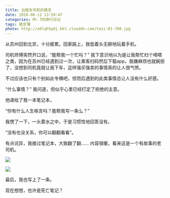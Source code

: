 ```yaml
---
title: 出租车司机的箴言
date: 2018-06-11 13:59:47
categories: Mr.T的旅行日记
tags: 箴言簿
photo: http://o6lqh5p0j.bkt.clouddn.com/taxi-01-700.jpg
---
```

从苏州回到北京，十分疲累。回家路上，我低着头无聊地玩着手机。

<!-- more -->

司机师傅突然开口说，“能帮我一个忙吗？”
我下意识地以为是让我帮忙扫个嘀嗒之类，因为在苏州已经遇到过一次，让乘客扫码然后下载app，我嫌麻烦也就婉拒了，没想到司机竟就让我下车，这样强买强卖的事情真的让人很气愤。

不过应该也只有个别如此专横吧，但而后遇到的此类事情总让人没有什么好感。

“什么事情？” 我问道，但似乎心里已经打定了拒绝的主意。

他递给了我一本笔记本，

“你有什么人生格言吗？能帮我写一条么？”

我愣了一下，一头雾水之中，于是习惯性地回答没有。

“没有也没关系，你可以翻翻看看”。

有点诧异，我接过笔记本，大致翻了翻…… 内容很暖，看来这是一个有故事的老司机。

![](http://o6lqh5p0j.bkt.clouddn.com/taxi-02-700.jpg)

![](http://o6lqh5p0j.bkt.clouddn.com/taxi-03-700.jpg)

最后，我也写上了一条。

现在想想，也许是死亡笔记？
